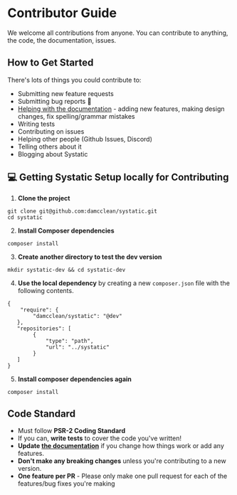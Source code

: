 # Contributor Guide

We welcome all contributions from anyone. You can contribute to anything, the code, the documentation, issues.

## How to Get Started

There's lots of things you could contribute to:

* Submitting new feature requests
* Submitting bug reports 🐛
* [Helping with the documentation](https://github.com/damcclean/systatic.netlify.com) - adding new features, making design changes, fix spelling/grammar mistakes
* Writing tests
* Contributing on issues
* Helping other people (Github Issues, Discord)
* Telling others about it
* Blogging about Systatic

## 💻 Getting Systatic Setup locally for Contributing

1. **Clone the project**

```
git clone git@github.com:damcclean/systatic.git
cd systatic
```

2. **Install Composer dependencies**

```
composer install
```

3. **Create another directory to test the dev version**

```
mkdir systatic-dev && cd systatic-dev
```

4. **Use the local dependency** by creating a new `composer.json` file with the following contents.

```
{
    "require": {
        "damcclean/systatic": "@dev"
   },
   "repositories": [
        {
            "type": "path",
            "url": "../systatic"
        }
   ]
}
```

5. **Install composer dependencies again**

```
composer install
```

## Code Standard

* Must follow **PSR-2 Coding Standard**
* If you can, **write tests** to cover the code you've written!
* **Update [the documentation](https://github.com/damcclean/systatic.netlify.com)** if you change how things work or add any features.
* **Don't make any breaking changes** unless you're contributing to a new version.
* **One feature per PR** - Please only make one pull request for each of the features/bug fixes you're making